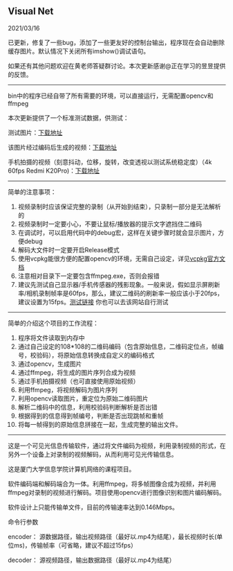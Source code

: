 ## Visual Net

2021/03/16


已更新，修复了一些bug，添加了一些更友好的控制台输出，程序现在会自动删除缓存图片。默认情况下关闭所有imshow()调试语句。

如果还有其他问题欢迎在黄老师答疑群讨论。本次更新感谢@正在学习的昱昱提供的反馈。

---------------------------------------------------------------------------------------------------------------------

bin中的程序已经自带了所有需要的环境，可以直接运行，无需配置opencv和ffmpeg

本次更新提供了一个标准测试数据，供测试：

测试图片：[下载地址](https://stuxmueducn-my.sharepoint.com/:i:/g/personal/21620172203354_stu_xmu_edu_cn/EUJqmLkuV15Kps-0evI3csYBec1kNvlAJ2Lbm9HwgKS8xg?e=yK9f30)

该图片经过编码后生成的视频：[下载地址](https://stuxmueducn-my.sharepoint.com/:v:/g/personal/21620172203354_stu_xmu_edu_cn/Eb-C2q71oNFAv2TPpAZA9OMBnVMXwwMQIIvy4hBjR8Q9aA?e=9vcXYA)

手机拍摄的视频（刻意抖动，位移，旋转，改变透视以测试系统稳定度）（4k 60fps Redmi K20Pro)：[下载地址](https://stuxmueducn-my.sharepoint.com/:v:/g/personal/21620172203354_stu_xmu_edu_cn/EZLAUawmSX1CrVvoNL5BSyIB_VGsHARAQwSQgnoxKEhpSA?e=x2PRtW)

----------------------------------------------------------------------------------------------------------------------

简单的注意事项：

1. 视频录制时应该保证完整的录制（从开始到结束），只录制一部分是无法解析的
2. 视频录制时一定要小心，不要让鼠标/播放器的提示文字遮挡住二维码
3. 在调试时，可以启用代码中的debug宏，这样在关键步骤时就会显示图片，方便debug
4. 解码大文件时一定要开启Release模式
5. 使用vcpkg能很方便的配置opencv的环境，无需自己设定，详见[vcpkg官方文档](https://github.com/microsoft/vcpkg/blob/master/README_zh_CN.md)
6. 注意相对目录下一定要包含ffmpeg.exe，否则会报错
7. 建议先测试自己显示器/手机传感器的残影现象。一般来说，假如显示屏刷新率/相机录制帧率是60fps，那么，建议二维码的刷新率一般应该小于20fps，建议设置为15fps。[测试链接](https://www.testufo.com/chase) 你也可以去该网站自行测试

-----------------------------------------------------------------------------------------------------------------------

简单的介绍这个项目的工作流程：

1. 程序将文件读取到内存中
2. 通过自己设定的108\*108的二维码编码（包含原始信息，二维码定位点，帧编号，校验码），将原始信息转换成自定义的编码格式
3. 通过opencv，生成图片
4. 通过ffmpeg，将生成的图片序列合成为视频
5. 通过手机拍摄视频（也可直接使用原始视频）
6. 利用ffmpeg，将视频解码为图片序列
7. 利用opencv读取图片，重定位为原始二维码图片
8. 解析二维码中的信息，利用校验码判断解析是否出错
9. 根据得到的信息得到帧编号，判断是否出现跳帧和重帧
10. 将每一帧得到的原始信息拼接在一起，生成完整的输出文件。

-----------------------------------------------------------------------------------------------------------------------

这是一个可见光信息传输软件，通过将文件编码为视频，利用录制视频的形式，在另外一个设备上对录制的视频解码，从而利用可见光传输信息。

这是厦门大学信息学院计算机网络的课程项目。

软件编码端和解码端合为一体。利用ffmpeg，将多帧图像合成为视频，并利用ffmpeg对录制的视频进行解码。项目使用opencv进行图像识别和图片编码解码。

软件设计上只能传输单文件，目前的传输速率达到0.146Mbps。

命令行参数

encoder： 源数据路径，输出视频路径（最好以.mp4为结尾），最长视频时长(单位ms)，传输帧率（可省略，建议不超过15fps）

decoder： 源视频路径，输出数据路径（最好以.mp4为结尾）
